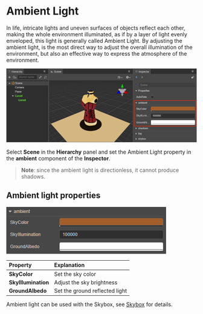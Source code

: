 # Ambient Light

In life, intricate lights and uneven surfaces of objects reflect each other, making the whole environment illuminated, as if by a layer of light evenly enveloped, this light is generally called Ambient Light. By adjusting the ambient light, is the most direct way to adjust the overall illumination of the environment, but also an effective way to express the atmosphere of the environment.

![ambient](ambient/ambient.png)

Select **Scene** in the **Hierarchy** panel and set the Ambient Light property in the **ambient** component of the **Inspector**.

> **Note**: since the ambient light is directionless, it cannot produce shadows.

## Ambient light properties

![ambient panel](ambient/ambient-prop.png)

| Property | Explanation |
| :--- | :--- |
| **SkyColor** | Set the sky color |
| **SkyIllumination** | Adjust the sky brightness |
| **GroundAlbedo** | Set the ground reflected light |

Ambient light can be used with the Skybox, see [Skybox](skybox.md) for details.

